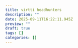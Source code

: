 ```yaml
---
title: virtti headhunters
description: ""
date: 2025-09-11T16:22:11.945Z
preview: ""
draft: true
tags: []
categories: []
---
```

